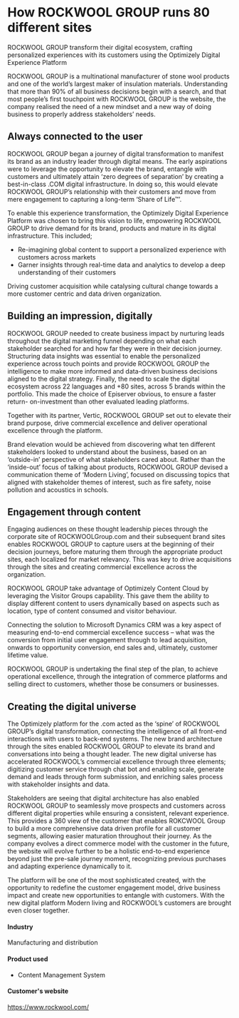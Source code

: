 # How ROCKWOOL GROUP runs 80 different sites

ROCKWOOL GROUP transform their digital ecosystem, crafting personalized
experiences with its customers using the Optimizely Digital Experience Platform

ROCKWOOL GROUP is a multinational manufacturer of stone wool products and one of
the world’s largest maker of insulation materials. Understanding that more than
90% of all business decisions begin with a search, and that most people’s first
touchpoint with ROCKWOOL GROUP is the website, the company realised the need of
a new mindset and a new way of doing business to properly address stakeholders’
needs.

## Always connected to the user

ROCKWOOL GROUP began a journey of digital transformation to manifest its brand
as an industry leader through digital means. The early aspirations were to
leverage the opportunity to elevate the brand, entangle with customers and
ultimately attain ‘zero degrees of separation’ by creating a best-in-class .COM
digital infrastructure. In doing so, this would elevate ROCKWOOL GROUP’s
relationship with their customers and move from mere engagement to capturing a
long-term ‘Share of Life™’.

To enable this experience transformation, the Optimizely Digital Experience
Platform was chosen to bring this vision to life, empowering ROCKWOOL GROUP to
drive demand for its brand, products and mature in its digital infrastructure.
This included;

- Re-imagining global content to support a personalized experience with customers across markets
- Garner insights through real-time data and analytics to develop a deep understanding of their customers

Driving customer acquisition while catalysing cultural change towards a more
customer centric and data driven organization.

## Building an impression, digitally

ROCKWOOL GROUP needed to create business impact by nurturing leads throughout
the digital marketing funnel depending on what each stakeholder searched for and
how far they were in their decision journey. Structuring data insights was
essential to enable the personalized experience across touch points and provide
ROCKWOOL GROUP the intelligence to make more informed and data-driven business
decisions aligned to the digital strategy. Finally, the need to scale the
digital ecosystem across 22 languages and +80 sites, across 5 brands within the
portfolio. This made the choice of Episerver obvious, to ensure a faster return-
on-investment than other evaluated leading platforms.

Together with its partner, Vertic, ROCKWOOL GROUP set out to elevate their brand
purpose, drive commercial excellence and deliver operational excellence through
the platform.

Brand elevation would be achieved from discovering what ten different
stakeholders looked to understand about the business, based on an ‘outside-in’
perspective of what stakeholders cared about. Rather than the ‘inside-out’ focus
of talking about products, ROCKWOOL GROUP devised a communication theme of
‘Modern Living’, focused on discussing topics that aligned with stakeholder
themes of interest, such as fire safety, noise pollution and acoustics in
schools.

## Engagement through content

Engaging audiences on these thought leadership pieces through the corporate site
of ROCKWOOLGroup.com and their subsequent brand sites enables ROCKWOOL GROUP to
capture users at the beginning of their decision journeys, before maturing them
through the appropriate product sites, each localized for market relevancy. This
was key to drive acquisitions through the sites and creating commercial
excellence across the organization.

ROCKWOOL GROUP take advantage of Optimizely Content Cloud by leveraging the
Visitor Groups capability. This gave them the ability to display different
content to users dynamically based on aspects such as location, type of content
consumed and visitor behaviour.

Connecting the solution to Microsoft Dynamics CRM was a key aspect of measuring
end-to-end commercial excellence success – what was the conversion from initial
user engagement through to lead acquisition, onwards to opportunity conversion,
end sales and, ultimately, customer lifetime value.

ROCKWOOL GROUP is undertaking the final step of the plan, to achieve operational
excellence, through the integration of commerce platforms and selling direct to
customers, whether those be consumers or businesses.

## Creating the digital universe

The Optimizely platform for the .com acted as the ‘spine’ of ROCKWOOL GROUP’s
digital transformation, connecting the intelligence of all front-end
interactions with users to back-end systems. The new brand architecture through
the sites enabled ROCKWOOL GROUP to elevate its brand and conversations into
being a thought leader. The new digital universe has accelerated ROCKWOOL’s
commercial excellence through three elements; digitizing customer service
through chat bot and enabling scale, generate demand and leads through form
submission, and enriching sales process with stakeholder insights and data.

Stakeholders are seeing that digital architecture has also enabled ROCKWOOL
GROUP to seamlessly move prospects and customers across different digital
properties while ensuring a consistent, relevant experience. This provides a 360
view of the customer that enables ROKCWOOL Group to build a more comprehensive
data driven profile for all customer segments, allowing easier maturation
throughout their journey. As the company evolves a direct commerce model with
the customer in the future, the website will evolve further to be a holistic
end-to-end experience beyond just the pre-sale journey moment, recognizing
previous purchases and adapting experience dynamically to it.

The platform will be one of the most sophisticated created, with the opportunity
to redefine the customer engagement model, drive business impact and create new
opportunities to entangle with customers. With the new digital platform Modern
living and ROCKWOOL’s customers are brought even closer together.

#### Industry

Manufacturing and distribution

#### Product used

- Content Management System

#### Customer's website

https://www.rockwool.com/
